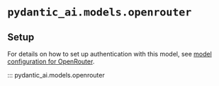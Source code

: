 # `pydantic_ai.models.openrouter`

## Setup

For details on how to set up authentication with this model, see [model configuration for OpenRouter](../../models/openrouter.md).

::: pydantic_ai.models.openrouter
